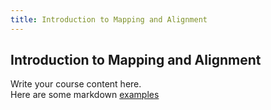 ```yaml
---
title: Introduction to Mapping and Alignment
---
```


## Introduction to Mapping and Alignment


Write your course content here.
<br> Here are some markdown [examples](https://course-in-a-box.p2pu.org/modules/content/markdown-and-media/)

